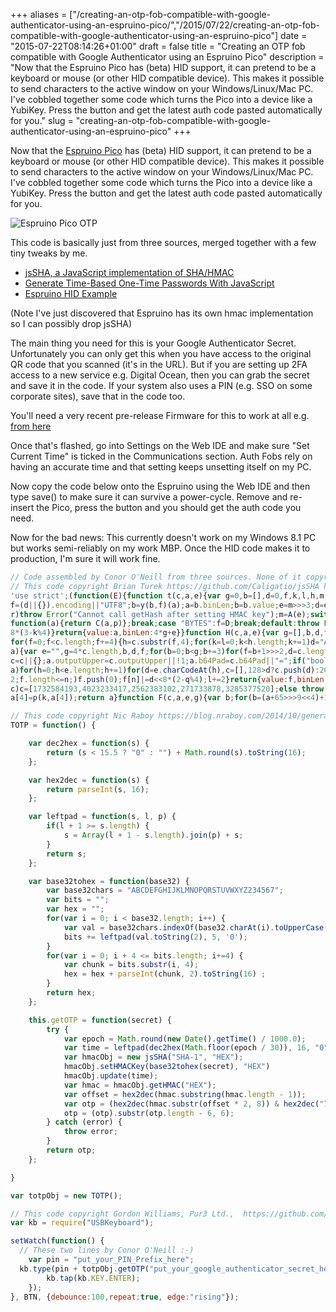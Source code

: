 +++
aliases = ["/creating-an-otp-fob-compatible-with-google-authenticator-using-an-espruino-pico/","/2015/07/22/creating-an-otp-fob-compatible-with-google-authenticator-using-an-espruino-pico"]
date = "2015-07-22T08:14:26+01:00"
draft = false
title = "Creating an OTP fob compatible with Google Authenticator using an Espruino Pico"
description = "Now that the Espruino Pico has (beta) HID support, it can pretend to be a keyboard or mouse (or other HID compatible device). This makes it possible to send characters to the active window on your Windows/Linux/Mac PC. I've cobbled together some code which turns the Pico into a device like a YubiKey. Press the button and get the latest auth code pasted automatically for you."
slug = "creating-an-otp-fob-compatible-with-google-authenticator-using-an-espruino-pico"
+++

Now that the [Espruino Pico](http://www.espruino.com/) has (beta) HID support, it can pretend to be a keyboard or mouse (or other HID compatible device). This makes it possible to send characters to the active window on your Windows/Linux/Mac PC. I've cobbled together some code which turns the Pico into a device like a YubiKey. Press the button and get the latest auth code pasted automatically for you.

![Espruino Pico OTP](https://s3-eu-west-1.amazonaws.com/conoroneill.net/wp-content/uploads/2015/07/espruino_otp.jpg)

This code is basically just from three sources, merged together with a few tiny tweaks by me.

* [jsSHA, a JavaScript implementation of SHA/HMAC](https://github.com/Caligatio/jsSHA)
* [Generate Time-Based One-Time Passwords With JavaScript](https://blog.nraboy.com/2014/10/generate-time-based-one-time-passwords-javascript/)
* [Espruino HID Example](http://www.espruino.com/USB)

(Note I've just discovered that Espruino has its own hmac implementation so I can possibly drop jsSHA)

The main thing you need for this is your Google Authenticator Secret. Unfortunately you can only get this when you have access to the original QR code that you scanned (it's in the URL). But if you are setting up 2FA access to a new service e.g. Digital Ocean, then you can grab the secret and save it in the code. If your system also uses a PIN (e.g. SSO on some corporate sites), save that in the code too.

You'll need a very recent pre-release Firmware for this to work at all e.g. [from here](http://www.espruino.com/binaries/git/commits/d3b43aab7efcc42e6f1584c340bd855b1e5af4c6/)

Once that's flashed, go into Settings on the Web IDE and make sure "Set Current Time" is ticked in the Communications section. Auth Fobs rely on having an accurate time and that setting keeps unsetting itself on my PC.

Now copy the code below onto the Espruino using the Web IDE and then type save() to make sure it can survive a power-cycle. Remove and re-insert the Pico, press the button and you should get the auth code you need.

Now for the bad news: This currently doesn't work on my Windows 8.1 PC but works semi-reliably on my work MBP. Once the HID code makes it to production, I'm sure it will work fine.

```javascript
// Code assembled by Conor O'Neill from three sources. None of it copyright me.
// This code copyright Brian Turek https://github.com/Caligatio/jsSHA https://github.com/Caligatio/jsSHA/blob/master/LICENSE
'use strict';(function(E){function t(c,a,e){var g=0,b=[],d=0,f,k,l,h,m,w,n,q=!1,r=!1,p=[],t=[],v,u=!1;e=e||{};f=e.encoding||"UTF8";v=e.numRounds||1;l=y(a,f);if(v!==parseInt(v,10)||1>v)throw Error("numRounds must a integer >= 1");if("SHA-1"===c)m=512,w=z,n=F,h=160;else throw Error("Chosen SHA variant is not supported");k=x(c);this.setHMACKey=function(a,b,d){var e;if(!0===r)throw Error("HMAC key already set");if(!0===q)throw Error("Cannot set HMAC key after finalizing hash");if(!0===u)throw Error("Cannot set HMAC key after calling update");
f=(d||{}).encoding||"UTF8";b=y(b,f)(a);a=b.binLen;b=b.value;e=m>>>3;d=e/4-1;if(e<a/8){for(b=n(b,a,0,x(c));b.length<=d;)b.push(0);b[d]&=4294967040}else if(e>a/8){for(;b.length<=d;)b.push(0);b[d]&=4294967040}for(a=0;a<=d;a+=1)p[a]=b[a]^909522486,t[a]=b[a]^1549556828;k=w(p,k);g=m;r=!0};this.update=function(a){var c,e,f,h=0,n=m>>>5;c=l(a,b,d);a=c.binLen;e=c.value;c=a>>>5;for(f=0;f<c;f+=n)h+m<=a&&(k=w(e.slice(f,f+n),k),h+=m);g+=h;b=e.slice(h>>>5);d=a%m;u=!0};this.getHash=function(a,e){var f,l,m;if(!0===
r)throw Error("Cannot call getHash after setting HMAC key");m=A(e);switch(a){case "HEX":f=function(a){return B(a,m)};break;case "B64":f=function(a){return C(a,m)};break;case "BYTES":f=D;break;default:throw Error("format must be HEX, B64, or BYTES");}if(!1===q)for(k=n(b,d,g,k),l=1;l<v;l+=1)k=n(k,h,0,x(c));q=!0;return f(k)};this.getHMAC=function(a,e){var f,l,p;if(!1===r)throw Error("Cannot call getHMAC without first setting HMAC key");p=A(e);switch(a){case "HEX":f=function(a){return B(a,p)};break;case "B64":f=
function(a){return C(a,p)};break;case "BYTES":f=D;break;default:throw Error("outputFormat must be HEX, B64, or BYTES");}!1===q&&(l=n(b,d,g,k),k=w(t,x(c)),k=n(l,h,m,k));q=!0;return f(k)}}function G(c,a,e){var g=c.length,b,d,f,k,l;a=a||[0];e=e||0;l=e>>>3;if(0!==g%2)throw Error("String of HEX type must be in byte increments");for(b=0;b<g;b+=2){d=parseInt(c.substr(b,2),16);if(isNaN(d))throw Error("String of HEX type contains invalid characters");k=(b>>>1)+l;for(f=k>>>2;a.length<=f;)a.push(0);a[f]|=d<<
8*(3-k%4)}return{value:a,binLen:4*g+e}}function H(c,a,e){var g=[],b,d,f,k,g=a||[0];e=e||0;d=e>>>3;for(b=0;b<c.length;b+=1)a=c.charCodeAt(b),k=b+d,f=k>>>2,g.length<=f&&g.push(0),g[f]|=a<<8*(3-k%4);return{value:g,binLen:8*c.length+e}}function I(c,a,e){var g=[],b=0,d,f,k,l,h,m,g=a||[0];e=e||0;a=e>>>3;if(-1===c.search(/^[a-zA-Z0-9=+\/]+$/))throw Error("Invalid character in base-64 string");f=c.indexOf("=");c=c.replace(/\=/g,"");if(-1!==f&&f<c.length)throw Error("Invalid '=' found in base-64 string");
for(f=0;f<c.length;f+=4){h=c.substr(f,4);for(k=l=0;k<h.length;k+=1)d="ABCDEFGHIJKLMNOPQRSTUVWXYZabcdefghijklmnopqrstuvwxyz0123456789+/".indexOf(h[k]),l|=d<<18-6*k;for(k=0;k<h.length-1;k+=1){m=b+a;for(d=m>>>2;g.length<=d;)g.push(0);g[d]|=(l>>>16-8*k&255)<<8*(3-m%4);b+=1}}return{value:g,binLen:8*b+e}}function B(c,a){var e="",g=4*c.length,b,d;for(b=0;b<g;b+=1)d=c[b>>>2]>>>8*(3-b%4),e+="0123456789abcdef".charAt(d>>>4&15)+"0123456789abcdef".charAt(d&15);return a.outputUpper?e.toUpperCase():e}function C(c,
a){var e="",g=4*c.length,b,d,f;for(b=0;b<g;b+=3)for(f=b+1>>>2,d=c.length<=f?0:c[f],f=b+2>>>2,f=c.length<=f?0:c[f],f=(c[b>>>2]>>>8*(3-b%4)&255)<<16|(d>>>8*(3-(b+1)%4)&255)<<8|f>>>8*(3-(b+2)%4)&255,d=0;4>d;d+=1)8*b+6*d<=32*c.length?e+="ABCDEFGHIJKLMNOPQRSTUVWXYZabcdefghijklmnopqrstuvwxyz0123456789+/".charAt(f>>>6*(3-d)&63):e+=a.b64Pad;return e}function D(c){var a="",e=4*c.length,g,b;for(g=0;g<e;g+=1)b=c[g>>>2]>>>8*(3-g%4)&255,a+=String.fromCharCode(b);return a}function A(c){var a={outputUpper:!1,b64Pad:"="};
c=c||{};a.outputUpper=c.outputUpper||!1;a.b64Pad=c.b64Pad||"=";if("boolean"!==typeof a.outputUpper)throw Error("Invalid outputUpper formatting option");if("string"!==typeof a.b64Pad)throw Error("Invalid b64Pad formatting option");return a}function y(c,a){var e;switch(a){case "UTF8":case "UTF16BE":case "UTF16LE":break;default:throw Error("encoding must be UTF8, UTF16BE, or UTF16LE");}switch(c){case "HEX":e=G;break;case "TEXT":e=function(e,b,d){var f=[],c=[],l=0,h,m,p,n,q,f=b||[0];b=d||0;p=b>>>3;if("UTF8"===
a)for(h=0;h<e.length;h+=1)for(d=e.charCodeAt(h),c=[],128>d?c.push(d):2048>d?(c.push(192|d>>>6),c.push(128|d&63)):55296>d||57344<=d?c.push(224|d>>>12,128|d>>>6&63,128|d&63):(h+=1,d=65536+((d&1023)<<10|e.charCodeAt(h)&1023),c.push(240|d>>>18,128|d>>>12&63,128|d>>>6&63,128|d&63)),m=0;m<c.length;m+=1){q=l+p;for(n=q>>>2;f.length<=n;)f.push(0);f[n]|=c[m]<<8*(3-q%4);l+=1}else if("UTF16BE"===a||"UTF16LE"===a)for(h=0;h<e.length;h+=1){d=e.charCodeAt(h);"UTF16LE"===a&&(m=d&255,d=m<<8|d>>>8);q=l+p;for(n=q>>>
2;f.length<=n;)f.push(0);f[n]|=d<<8*(2-q%4);l+=2}return{value:f,binLen:8*l+b}};break;case "B64":e=I;break;case "BYTES":e=H;break;default:throw Error("format must be HEX, TEXT, B64, or BYTES");}return e}function r(c,a){return c<<a|c>>>32-a}function p(c,a){var e=(c&65535)+(a&65535);return((c>>>16)+(a>>>16)+(e>>>16)&65535)<<16|e&65535}function u(c,a,e,g,b){var d=(c&65535)+(a&65535)+(e&65535)+(g&65535)+(b&65535);return((c>>>16)+(a>>>16)+(e>>>16)+(g>>>16)+(b>>>16)+(d>>>16)&65535)<<16|d&65535}function x(c){if("SHA-1"===
c)c=[1732584193,4023233417,2562383102,271733878,3285377520];else throw Error("No SHA variants supported");return c}function z(c,a){var e=[],g,b,d,f,k,l,h;g=a[0];b=a[1];d=a[2];f=a[3];k=a[4];for(h=0;80>h;h+=1)e[h]=16>h?c[h]:r(e[h-3]^e[h-8]^e[h-14]^e[h-16],1),l=20>h?u(r(g,5),b&d^~b&f,k,1518500249,e[h]):40>h?u(r(g,5),b^d^f,k,1859775393,e[h]):60>h?u(r(g,5),b&d^b&f^d&f,k,2400959708,e[h]):u(r(g,5),b^d^f,k,3395469782,e[h]),k=f,f=d,d=r(b,30),b=g,g=l;a[0]=p(g,a[0]);a[1]=p(b,a[1]);a[2]=p(d,a[2]);a[3]=p(f,a[3]);
a[4]=p(k,a[4]);return a}function F(c,a,e,g){var b;for(b=(a+65>>>9<<4)+15;c.length<=b;)c.push(0);c[a>>>5]|=128<<24-a%32;c[b]=a+e;e=c.length;for(a=0;a<e;a+=16)g=z(c.slice(a,a+16),g);return g}"function"===typeof define&&define.amd?define(function(){return t}):"undefined"!==typeof exports?"undefined"!==typeof module&&module.exports?module.exports=exports=t:exports=t:E.jsSHA=t})(this);

// This code copyright Nic Raboy https://blog.nraboy.com/2014/10/generate-time-based-one-time-passwords-javascript/
TOTP = function() {

    var dec2hex = function(s) {
        return (s < 15.5 ? "0" : "") + Math.round(s).toString(16);
    };

    var hex2dec = function(s) {
        return parseInt(s, 16);
    };

    var leftpad = function(s, l, p) {
        if(l + 1 >= s.length) {
            s = Array(l + 1 - s.length).join(p) + s;
        }
        return s;
    };

    var base32tohex = function(base32) {
        var base32chars = "ABCDEFGHIJKLMNOPQRSTUVWXYZ234567";
        var bits = "";
        var hex = "";
        for(var i = 0; i < base32.length; i++) {
            var val = base32chars.indexOf(base32.charAt(i).toUpperCase());
            bits += leftpad(val.toString(2), 5, '0');
        }
        for(var i = 0; i + 4 <= bits.length; i+=4) {
            var chunk = bits.substr(i, 4);
            hex = hex + parseInt(chunk, 2).toString(16) ;
        }
        return hex;
    };

    this.getOTP = function(secret) {
        try {
            var epoch = Math.round(new Date().getTime() / 1000.0);
            var time = leftpad(dec2hex(Math.floor(epoch / 30)), 16, "0");
            var hmacObj = new jsSHA("SHA-1", "HEX");
			hmacObj.setHMACKey(base32tohex(secret), "HEX")
			hmacObj.update(time);
            var hmac = hmacObj.getHMAC("HEX");
            var offset = hex2dec(hmac.substring(hmac.length - 1));
            var otp = (hex2dec(hmac.substr(offset * 2, 8)) & hex2dec("7fffffff")) + "";
            otp = (otp).substr(otp.length - 6, 6);
        } catch (error) {
            throw error;
        }
        return otp;
    };

}

var totpObj = new TOTP();

// This code copyright Gordon Williams, Pur3 Ltd.,  https://github.com/espruino/Espruino/blob/master/LICENSE
var kb = require("USBKeyboard");

setWatch(function() {
  // These two lines by Conor O'Neill :-)
	var pin = "put_your_PIN_Prefix_here";
  kb.type(pin + totpObj.getOTP("put_your_google_authenticator_secret_here").toString(), function() {
        kb.tap(kb.KEY.ENTER);
    });
}, BTN, {debounce:100,repeat:true, edge:"rising"});

```
